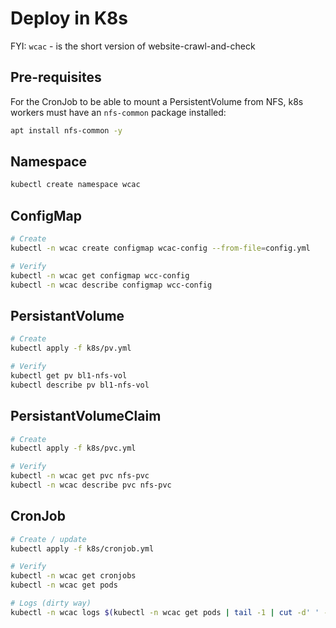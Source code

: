 # Deploy in K8s

FYI: `wcac` - is the short version of website-crawl-and-check

## Pre-requisites

For the CronJob to be able to mount a PersistentVolume from NFS, k8s workers must have an `nfs-common` package installed:

```bash
apt install nfs-common -y
```

## Namespace

```bash
kubectl create namespace wcac
```

## ConfigMap

```bash
# Create
kubectl -n wcac create configmap wcac-config --from-file=config.yml

# Verify
kubectl -n wcac get configmap wcc-config
kubectl -n wcac describe configmap wcc-config
```

## PersistantVolume

```bash
# Create
kubectl apply -f k8s/pv.yml

# Verify
kubectl get pv bl1-nfs-vol
kubectl describe pv bl1-nfs-vol
```

## PersistantVolumeClaim

```bash
# Create
kubectl apply -f k8s/pvc.yml

# Verify
kubectl -n wcac get pvc nfs-pvc
kubectl -n wcac describe pvc nfs-pvc
```

## CronJob

```bash
# Create / update
kubectl apply -f k8s/cronjob.yml

# Verify
kubectl -n wcac get cronjobs
kubectl -n wcac get pods

# Logs (dirty way)
kubectl -n wcac logs $(kubectl -n wcac get pods | tail -1 | cut -d' ' -f1)
```
